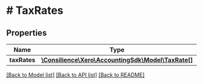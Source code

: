 # # TaxRates

## Properties

Name | Type | Description | Notes
------------ | ------------- | ------------- | -------------
**taxRates** | [**\Consilience\Xero\AccountingSdk\Model\TaxRate[]**](TaxRate.md) |  | [optional] 

[[Back to Model list]](../../README.md#documentation-for-models) [[Back to API list]](../../README.md#documentation-for-api-endpoints) [[Back to README]](../../README.md)


